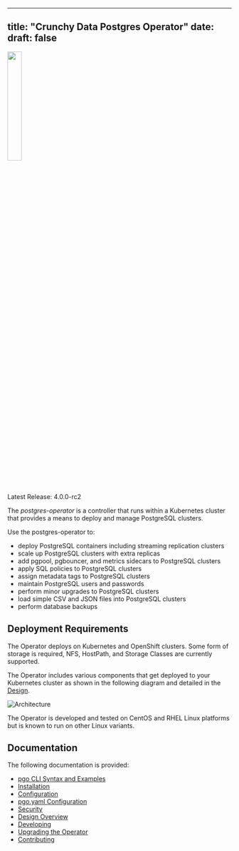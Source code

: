 
 ---
title: "Crunchy Data Postgres Operator"
date:
draft: false
---

 <img width="25%" src="crunchy_logo.png"/>

Latest Release: 4.0.0-rc2

The *postgres-operator* is a controller that runs within a Kubernetes cluster that provides a means to deploy and manage PostgreSQL clusters.

Use the postgres-operator to:

 * deploy PostgreSQL containers including streaming replication clusters
 * scale up PostgreSQL clusters with extra replicas
 * add pgpool, pgbouncer, and metrics sidecars to PostgreSQL clusters
 * apply SQL policies to PostgreSQL clusters
 * assign metadata tags to PostgreSQL clusters
 * maintain PostgreSQL users and passwords
 * perform minor upgrades to PostgreSQL clusters
 * load simple CSV and JSON files into PostgreSQL clusters
 * perform database backups


## Deployment Requirements

The Operator deploys on Kubernetes and OpenShift clusters.  Some form of storage is required, NFS, HostPath, and Storage Classes are currently supported.

The Operator includes various components that get deployed to your
Kubernetes cluster as shown in the following diagram and detailed
in the [Design](/design). 

![Architecture](/Operator-Architecture.png)

The Operator is developed and tested on CentOS and RHEL Linux platforms but is known to run on other Linux variants.

## Documentation
The following documentation is provided:

 - [pgo CLI Syntax and Examples](/operator-cli)
 - [Installation](/installation)
 - [Configuration](/configuration) 
 - [pgo.yaml Configuration](/configuration/pgo-yaml-configuration) 
 - [Security](/security) 
 - [Design Overview](/design) 
 - [Developing](/developer-setup) 
 - [Upgrading the Operator](/upgrade)
 - [Contributing](/contributing/documentation-updates)

